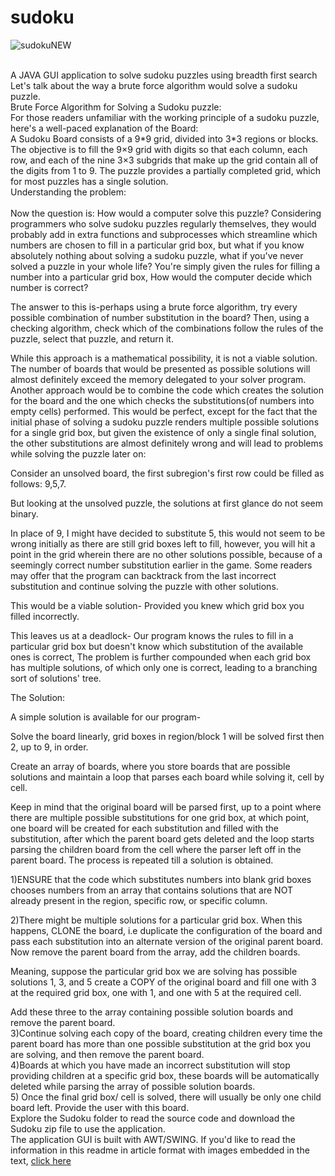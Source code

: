 # sudoku

![sudokuNEW](https://user-images.githubusercontent.com/68727041/164480337-b834fdb6-9e45-4368-adfc-0f9fcb68fd83.png)

<br>
A JAVA GUI application to solve sudoku puzzles using breadth first search
Let's talk about the way a brute force algorithm would solve a sudoku puzzle.
<br>
Brute Force Algorithm for Solving a Sudoku puzzle:
<br>
For those readers unfamiliar with the working principle of a sudoku puzzle, here's a well-paced explanation of the Board:
<br>
A Sudoku Board consists of a 9*9 grid, divided into 3*3 regions or blocks.
<br>
The objective is to fill the 9×9 grid with digits so that each column, each row, and each of the nine 3×3 subgrids that make 
up the grid contain all of the digits from 1 to 9. The puzzle provides a partially completed grid, which for most puzzles has a single solution.
<br>
Understanding the problem:
<br><br>
Now the question is: How would a computer solve this puzzle? Considering  programmers who solve sudoku puzzles regularly themselves, they would probably add in extra functions and subprocesses which streamline which numbers are chosen to fill in a particular grid box, but what if you know absolutely nothing about solving a sudoku puzzle, what if you've never solved a puzzle in your whole life? You're simply given the rules for filling a number into a particular grid box, How would the computer decide which number is correct?<br>

The answer to this is-perhaps using a brute force algorithm, try every possible combination of number substitution in the board? Then, using a checking algorithm, check which of the combinations follow the rules of the puzzle, select that puzzle, and return it.<br>

While this approach is a mathematical possibility, it is not a viable solution. The number of boards that would be presented as possible solutions will almost definitely exceed the memory delegated to your solver program. Another approach would be to combine the code which creates the solution for the board and the one which checks the substitutions(of numbers into empty cells) performed. This would be perfect, except for the fact that the initial phase of solving a sudoku puzzle renders multiple possible solutions for a single grid box, but given the existence of only a single final solution, the other substitutions are almost definitely wrong and will lead to problems while solving the puzzle later on:<br>

Consider an unsolved board, the first subregion's first row could be filled as follows: 9,5,7.<br>

But looking at the unsolved puzzle, the solutions at first glance do not seem binary.<br>

In place of 9, I might have decided to substitute 5, this would not seem to be wrong initially as there are still grid boxes left to fill, however, you will hit a point in the grid wherein there are no other solutions possible, because of a seemingly correct number substitution earlier in the game. Some readers may offer that the program can backtrack from the last incorrect substitution and continue solving the puzzle with other solutions.

This would be a viable solution- Provided you knew which grid box you filled incorrectly.

This leaves us at a deadlock- Our program knows the rules to fill in a particular grid box but doesn't know which substitution of the available ones is correct, The problem is further compounded when each grid box has multiple solutions, of which only one is correct, leading to a branching sort of solutions' tree.

The Solution:

A simple solution is available for our program- <br>

Solve the board linearly, grid boxes in region/block 1 will be solved first then 2, up to 9, in order.<br>

Create an array of boards, where you store boards that are possible solutions and maintain a loop that parses each board while solving it, cell by cell.<br>

Keep in mind that the original board will be parsed first, up to a point where there are multiple possible substitutions for one grid box, at which point, one board will be created for each substitution and filled with the substitution, after which the parent board gets deleted and the loop starts parsing the children board from the cell where the parser left off in the parent board. The process is repeated till a solution is obtained.<br>

1)ENSURE that the code which substitutes numbers into blank grid boxes chooses numbers from an array that contains solutions that are NOT already present in the region, specific row, or specific column.<br>

2)There might be multiple solutions for a particular grid box. When this happens, CLONE the board, i.e duplicate the configuration of the board and pass each substitution into an alternate version of the original parent board. Now remove the parent board from the array, add the children boards.<br>

Meaning, suppose the particular grid box we are solving has possible solutions 1, 3, and 5 create a COPY of the original board and fill one with 3 at the required grid box, one with 1, and one with 5 at the required cell.<br>

Add these three to the array containing possible solution boards and remove the parent board.
<br>
3)Continue solving each copy of the board, creating children every time the parent board has more than one possible substitution at the grid box you are solving, and then remove the parent board.
<br>
4)Boards at which you have made an incorrect substitution will stop providing children at a specific grid box, these boards will be automatically deleted while parsing the array of possible solution boards.
<br>
5) Once the final grid box/ cell is solved, there will usually be only one child board left.
Provide the user with this board.
<br>
Explore the Sudoku folder to read the source code and download the Sudoku zip file to use the application.<br>
The application GUI is built with AWT/SWING.
If you'd like to read the information in this readme in article format with images embedded in the text, 
[click here](https://theelysianjournal.com/2021/05/15/__trashed-3/)
